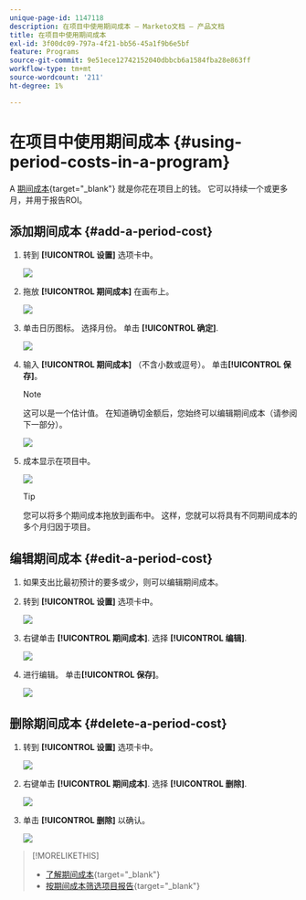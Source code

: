 ```yaml
---
unique-page-id: 1147118
description: 在项目中使用期间成本 — Marketo文档 — 产品文档
title: 在项目中使用期间成本
exl-id: 3f00dc09-797a-4f21-bb56-45a1f9b6e5bf
feature: Programs
source-git-commit: 9e51ece12742152040dbbcb6a1584fba28e863ff
workflow-type: tm+mt
source-wordcount: '211'
ht-degree: 1%

---
```


# 在项目中使用期间成本 {#using-period-costs-in-a-program}

A [期间成本](/help/marketo/product-docs/core-marketo-concepts/programs/working-with-programs/understanding-period-costs.md){target="_blank"} 就是你花在项目上的钱。 它可以持续一个或更多月，并用于报告ROI。

## 添加期间成本  {#add-a-period-cost}

1. 转到 **[!UICONTROL 设置]** 选项卡中。

   ![](assets/image2014-9-18-12-3a9-3a46.png)

1. 拖放 **[!UICONTROL 期间成本]** 在画布上。

   ![](assets/image2014-9-18-12-3a9-3a57.png)

1. 单击日历图标。 选择月份。 单击 **[!UICONTROL 确定]**.

   ![](assets/image2014-9-18-12-3a10-3a13.png)

1. 输入 **[!UICONTROL 期间成本]** （不含小数或逗号）。 单击&#x200B;**[!UICONTROL 保存]**。

   >[!NOTE]
   >
   >这可以是一个估计值。 在知道确切金额后，您始终可以编辑期间成本（请参阅下一部分）。

   ![](assets/image2016-4-1-8-3a54-3a30.png)

1. 成本显示在项目中。

   ![](assets/image2016-4-1-8-3a56-3a49.png)

   >[!TIP]
   >
   >您可以将多个期间成本拖放到画布中。 这样，您就可以将具有不同期间成本的多个月归因于项目。

## 编辑期间成本 {#edit-a-period-cost}

1. 如果支出比最初预计的要多或少，则可以编辑期间成本。

1. 转到 **[!UICONTROL 设置]** 选项卡中。

   ![](assets/image2014-9-18-14-3a3-3a6.png)

1. 右键单击 **[!UICONTROL 期间成本]**. 选择 **[!UICONTROL 编辑]**.

   ![](assets/image2014-9-18-14-3a3-3a23.png)

1. 进行编辑。 单击&#x200B;**[!UICONTROL 保存]**。

   ![](assets/image2014-9-18-14-3a3-3a41.png)

## 删除期间成本 {#delete-a-period-cost}

1. 转到 **[!UICONTROL 设置]** 选项卡中。

   ![](assets/image2014-9-18-14-3a4-3a11.png)

1. 右键单击 **[!UICONTROL 期间成本]**. 选择 **[!UICONTROL 删除]**.

   ![](assets/image2014-9-18-14-3a4-3a22.png)

1. 单击 **[!UICONTROL 删除]** 以确认。

   ![](assets/image2014-9-18-14-3a4-3a35.png)

>[!MORELIKETHIS]
>
>* [了解期间成本](/help/marketo/product-docs/core-marketo-concepts/programs/working-with-programs/understanding-period-costs.md){target="_blank"}
>* [按期间成本筛选项目报告](/help/marketo/product-docs/core-marketo-concepts/programs/program-performance-report/filter-a-program-report-by-period-cost.md){target="_blank"}

